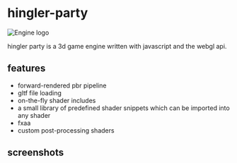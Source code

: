 # hingler-party

![Engine logo](https://raw.githubusercontent.com/jamieboy1337/hingler-party/master/chewingchar.png)

hingler party is a 3d game engine written with javascript and the webgl api.

## features

- forward-rendered pbr pipeline
- gltf file loading
- on-the-fly shader includes
- a small library of predefined shader snippets which can be imported into any shader
- fxaa
- custom post-processing shaders

## screenshots
